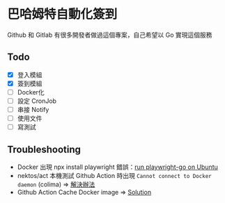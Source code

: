 # 巴哈姆特自動化簽到

Github 和 Gitlab 有很多開發者做過這個專案，自己希望以 Go 實現這個服務

## Todo

- [x] 登入模組
- [x] 簽到模組
- [ ] Docker化
- [ ] 設定 CronJob
- [ ] 串接 Notify
- [ ] 使用文件
- [ ] 寫測試

## Troubleshooting

- Docker 出現 npx install playwright 錯誤：[run playwright-go on Ubuntu](https://github.com/playwright-community/playwright-go/issues/277)
- nektos/act 本機測試 Github Action 時出現 `Cannot connect to Docker daemon` (colima) => [解決辦法](https://github.com/nektos/act/issues/1051)
- Github Action Cache Docker image => [Solution](https://stackoverflow.com/a/71183339)